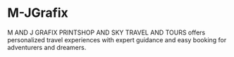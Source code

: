 # M-JGrafix
M AND J GRAFIX PRINTSHOP AND SKY TRAVEL AND TOURS offers personalized travel experiences with expert guidance and easy booking for adventurers and dreamers.
